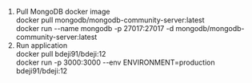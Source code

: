 1. Pull MongoDB docker image <br />
docker pull mongodb/mongodb-community-server:latest <br />
docker run --name mongodb -p 27017:27017 -d mongodb/mongodb-community-server:latest <br />
2. Run application <br />
docker pull bdeji91/bdeji:12 <br />
docker run -p 3000:3000 --env ENVIRONMENT=production bdeji91/bdeji:12